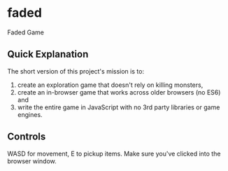 # faded
Faded Game

## Quick Explanation

The short version of this project's mission is to: 
1) create an exploration game that doesn't rely on killing monsters, 
2) create an in-browser game that works across older browsers (no ES6) and 
3) write the entire game in JavaScript with no 3rd party libraries or game engines.

## Controls

WASD for movement, E to pickup items.  Make sure you've clicked into the browser window. 